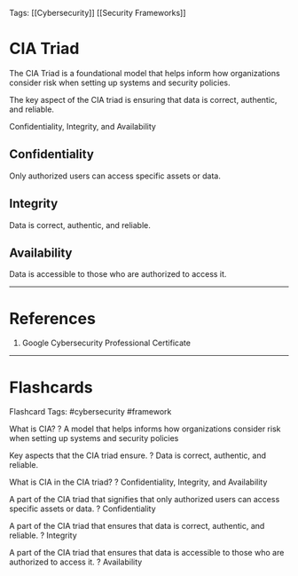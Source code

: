 Tags: [[Cybersecurity]] [[Security Frameworks]]
# CIA Triad

The CIA Triad is a foundational model that helps inform how organizations consider risk when setting up systems and security policies.

The key aspect of the CIA triad is ensuring that data is correct, authentic, and reliable.

Confidentiality, Integrity, and Availability

## Confidentiality

Only authorized users can access specific assets or data.

## Integrity

Data is correct, authentic, and reliable.

## Availability

Data is accessible to those who are authorized to access it.

---
# References

1. Google Cybersecurity Professional Certificate

---
# Flashcards

Flashcard Tags: #cybersecurity #framework 

What is CIA?
?
A model that helps informs how organizations consider risk when setting up systems and security policies
<!--SR:!2024-05-20,14,256-->

Key aspects that the CIA triad ensure.
?
Data is correct, authentic, and reliable.
<!--SR:!2024-05-24,20,276-->

What is CIA in the CIA triad?
?
Confidentiality, Integrity, and Availability
<!--SR:!2024-05-14,15,296-->

A part of the CIA triad that signifies that only authorized users can access specific assets or data.
?
Confidentiality
<!--SR:!2024-05-16,17,290-->

A part of the CIA triad that ensures that data is correct, authentic, and reliable.
?
Integrity
<!--SR:!2024-05-08,9,272-->

A part of the CIA triad that ensures that data is accessible to those who are authorized to access it.
?
Availability
<!--SR:!2024-05-15,16,292-->